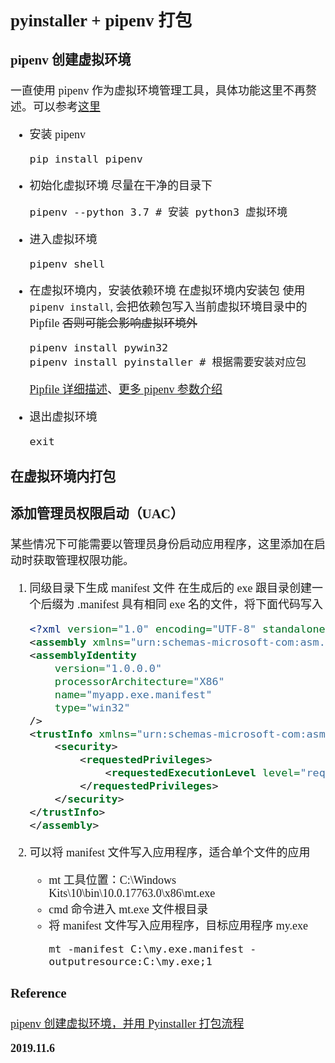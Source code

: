 <font size=4 face='楷体'>

## pyinstaller + pipenv 打包

### pipenv 创建虚拟环境

一直使用 pipenv 作为虚拟环境管理工具，具体功能这里不再赘述。可以参考[这里](https://www.jianshu.com/p/d08a4aa0008e)

- 安装 pipenv

  ```shell
  pip install pipenv
  ```

- 初始化虚拟环境
  尽量在干净的目录下

  ```shell
  pipenv --python 3.7 # 安装 python3 虚拟环境
  ```

- 进入虚拟环境

  ```shell
  pipenv shell
  ```

- 在虚拟环境内，安装依赖环境
  在虚拟环境内安装包 使用 `pipenv install`, 会把依赖包写入当前虚拟环境目录中的 Pipfile ~~否则可能会影响虚拟环境外~~

  ```shell
  pipenv install pywin32
  pipenv install pyinstaller # 根据需要安装对应包
  ```

  [Pipfile 详细描述](https://blog.windrunner.me/python/pip.html)、[更多 pipenv 参数介绍](http://blog.51cto.com/1840558/2073283)

- 退出虚拟环境

  ```shell
  exit
  ```

### 在虚拟环境内打包

### 添加管理员权限启动（UAC）

某些情况下可能需要以管理员身份启动应用程序，这里添加在启动时获取管理权限功能。

1. 同级目录下生成 manifest 文件
   在生成后的 exe 跟目录创建一个后缀为 .manifest 具有相同 exe 名的文件，将下面代码写入

   ```xml
   <?xml version="1.0" encoding="UTF-8" standalone="yes"?>
   <assembly xmlns="urn:schemas-microsoft-com:asm.v1" manifestVersion="1.0">
   <assemblyIdentity
       version="1.0.0.0"
       processorArchitecture="X86"
       name="myapp.exe.manifest"
       type="win32"
   />
   <trustInfo xmlns="urn:schemas-microsoft-com:asm.v3">
       <security>
           <requestedPrivileges>
               <requestedExecutionLevel level="requireAdministrator" uiAccess="false"/>
           </requestedPrivileges>
       </security>
   </trustInfo>
   </assembly>
   ```

2. 可以将 manifest 文件写入应用程序，适合单个文件的应用
   - mt 工具位置：C:\Windows Kits\10\bin\10.0.17763.0\x86\mt.exe
   - cmd 命令进入 mt.exe 文件根目录
   - 将 manifest 文件写入应用程序，目标应用程序 my.exe
     ```shell
     mt -manifest C:\my.exe.manifest -outputresource:C:\my.exe;1
     ```

### Reference

[pipenv 创建虚拟环境，并用 Pyinstaller 打包流程](https://blog.csdn.net/laiyaoditude/article/details/85278037)

**2019.11.6**
